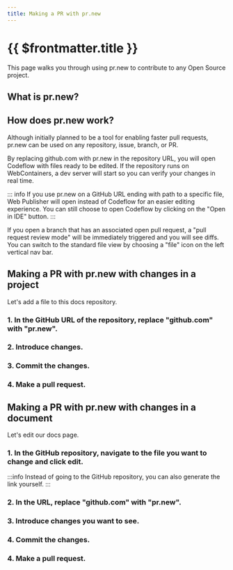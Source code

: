 ```yaml
---
title: Making a PR with pr.new
---
```


# {{ $frontmatter.title }}

This page walks you through using pr.new to contribute to any Open Source project.

## What is pr.new?

<!--@include: ./parts/pr-new.md-->

## How does pr.new work?

Although initially planned to be a tool for enabling faster pull requests, pr.new can be used on any repository, issue, branch, or PR.

By replacing github.com with pr.new in the repository URL, you will open Codeflow with files ready to be edited. If the repository runs on WebContainers, a dev server will start so you can verify your changes in real time.

::: info
If you use pr.new on a GitHub URL ending with path to a specific file, Web Publisher will open instead of Codeflow for an easier editing experience. You can still choose to open Codeflow by clicking on the "Open in IDE" button.
:::

If you open a branch that has an associated open pull request, a "pull request review mode" will be immediately triggered and you will see diffs. You can switch to the standard file view by choosing a "file" icon on the left vertical nav bar.

## Making a PR with pr.new with changes in a project

Let's add a file to this docs repository.

### 1. In the GitHub URL of the repository, replace "github.com" with "pr.new".

<!-- gifs -->

### 2. Introduce changes.

<!-- gifs -->

### 3. Commit the changes.

<!-- gifs -->

### 4. Make a pull request.

<!-- gifs -->

## Making a PR with pr.new with changes in a document

Let's edit our docs page.

### 1. In the GitHub repository, navigate to the file you want to change and click edit. 

<!-- gifs -->

:::info
Instead of going to the GitHub repository, you can also generate the link yourself.
:::

### 2. In the URL, replace "github.com" with "pr.new".

<!-- gifs -->

### 3. Introduce changes you want to see.

<!-- gifs -->

### 4. Commit the changes.

<!-- gifs -->

### 4. Make a pull request.

<!-- gifs -->
